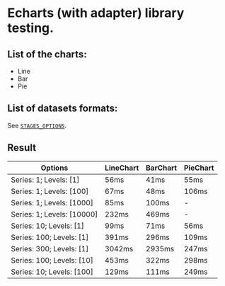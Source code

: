 # Echarts (with adapter) library testing.

## List of the charts:
- Line
- Bar
- Pie

## List of datasets formats:
See [`STAGES_OPTIONS`](https://github.com/BEGEMOT9I/test-charts/blob/__name__/src/lib/constants/testing.tsx).

## Result
Options | LineChart | BarChart | PieChart
| - | - | - | - |
Series: 1; Levels: [1] | 56ms | 41ms | 55ms
Series: 1; Levels: [100] | 67ms | 48ms | 106ms
Series: 1; Levels: [1000] | 85ms | 100ms | -
Series: 1; Levels: [10000] | 232ms | 469ms | -
Series: 10; Levels: [1] | 99ms | 71ms | 56ms
Series: 100; Levels: [1] | 391ms | 296ms | 109ms
Series: 300; Levels: [1] | 3042ms | 2935ms | 247ms
Series: 100; Levels: [10] | 453ms | 322ms | 298ms
Series: 10; Levels: [100] | 129ms | 111ms | 249ms
